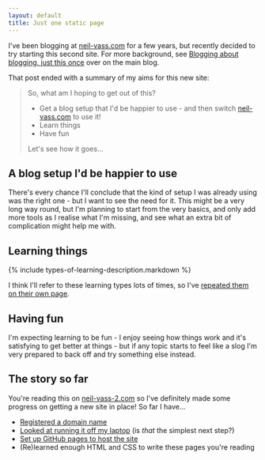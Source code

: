 ```yaml
---
layout: default
title: Just one static page
---
```


I've been blogging at [neil-vass.com](https://neil-vass.com) for a few years, but recently decided to try starting this second site. For more background, see [Blogging about blogging, just this once](https://neil-vass.com/blogging-about-blogging-just-this-once/) over on the main blog.

That post ended with a summary of my aims for this new site:


> So, what am I hoping to get out of this?
>   * Get a blog setup that I'd be happier to use - and then switch [neil-vass.com](https://neil-vass.com) to use it!
>   * Learn things
>   * Have fun
>
> Let's see how it goes…


A blog setup I'd be happier to use
----------------------------------

There's every chance I'll conclude that the kind of setup I was already using was the right one - but I want to see the need for it. This might be a very long way round, but I'm planning to start from the very basics, and only add more tools as I realise what I'm missing, and see what an extra bit of complication might help me with.


Learning things
---------------

{% include types-of-learning-description.markdown %}

I think I'll refer to these learning types lots of times, so I've [repeated them on their own page](./types-of-learning.markdown).


Having fun
----------

I'm expecting learning to be fun - I enjoy seeing how things work and it's satisfying to get better at things - but if any topic starts to feel like a slog I'm very prepared to back off and try something else instead.


The story so far
----------------

You're reading this on [neil-vass-2.com](https://neil-vass-2.com) so I've definitely made some progress on getting a new site in place! So far I have...
*   [Registered a domain name](./_posts/2025-14-10-registering-a-domain-name.markdown)
*   [Looked at running it off my laptop](./_posts/2025-14-10-running-a-site-from-my-laptop.markdown) (is _that_ the simplest next step?)
*   [Set up GitHub pages to host the site](./_posts/2025-14-10-setting-up-github-pages.markdown)
*   (Re)learned enough HTML and CSS to write these pages you're reading
